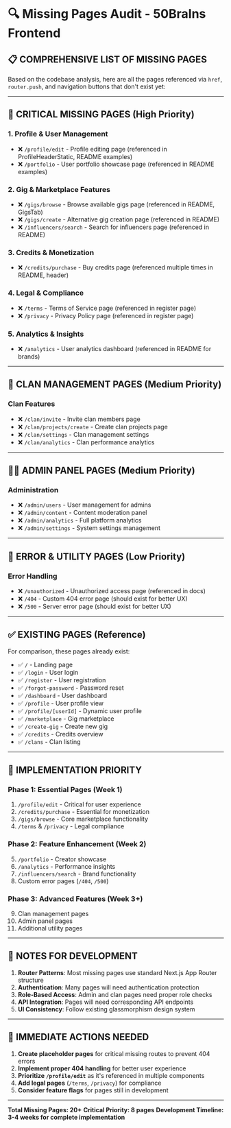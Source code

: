 # 🔍 Missing Pages Audit - 50BraIns Frontend

## 📋 **COMPREHENSIVE LIST OF MISSING PAGES**

Based on the codebase analysis, here are all the pages referenced via `href`, `router.push`, and navigation buttons that don't exist yet:

---

## 🚫 **CRITICAL MISSING PAGES (High Priority)**

### **1. Profile & User Management**
- ❌ `/profile/edit` - Profile editing page (referenced in ProfileHeaderStatic, README examples)
- ❌ `/portfolio` - User portfolio showcase page (referenced in README examples)

### **2. Gig & Marketplace Features**  
- ❌ `/gigs/browse` - Browse available gigs page (referenced in README, GigsTab)
- ❌ `/gigs/create` - Alternative gig creation page (referenced in README)
- ❌ `/influencers/search` - Search for influencers page (referenced in README)

### **3. Credits & Monetization**
- ❌ `/credits/purchase` - Buy credits page (referenced multiple times in README, header)

### **4. Legal & Compliance**
- ❌ `/terms` - Terms of Service page (referenced in register page)
- ❌ `/privacy` - Privacy Policy page (referenced in register page)

### **5. Analytics & Insights**
- ❌ `/analytics` - User analytics dashboard (referenced in README for brands)

---

## 🏢 **CLAN MANAGEMENT PAGES (Medium Priority)**

### **Clan Features**
- ❌ `/clan/invite` - Invite clan members page
- ❌ `/clan/projects/create` - Create clan projects page  
- ❌ `/clan/settings` - Clan management settings
- ❌ `/clan/analytics` - Clan performance analytics

---

## 👨‍💼 **ADMIN PANEL PAGES (Medium Priority)**

### **Administration**
- ❌ `/admin/users` - User management for admins
- ❌ `/admin/content` - Content moderation panel
- ❌ `/admin/analytics` - Full platform analytics
- ❌ `/admin/settings` - System settings management

---

## 🎯 **ERROR & UTILITY PAGES (Low Priority)**

### **Error Handling**
- ❌ `/unauthorized` - Unauthorized access page (referenced in docs)
- ❌ `/404` - Custom 404 error page (should exist for better UX)
- ❌ `/500` - Server error page (should exist for better UX)

---

## ✅ **EXISTING PAGES (Reference)**

For comparison, these pages already exist:
- ✅ `/` - Landing page
- ✅ `/login` - User login
- ✅ `/register` - User registration  
- ✅ `/forgot-password` - Password reset
- ✅ `/dashboard` - User dashboard
- ✅ `/profile` - User profile view
- ✅ `/profile/[userId]` - Dynamic user profile
- ✅ `/marketplace` - Gig marketplace
- ✅ `/create-gig` - Create new gig
- ✅ `/credits` - Credits overview
- ✅ `/clans` - Clan listing

---

## 🚀 **IMPLEMENTATION PRIORITY**

### **Phase 1: Essential Pages (Week 1)**
1. `/profile/edit` - Critical for user experience
2. `/credits/purchase` - Essential for monetization  
3. `/gigs/browse` - Core marketplace functionality
4. `/terms` & `/privacy` - Legal compliance

### **Phase 2: Feature Enhancement (Week 2)**
5. `/portfolio` - Creator showcase
6. `/analytics` - Performance insights
7. `/influencers/search` - Brand functionality
8. Custom error pages (`/404`, `/500`)

### **Phase 3: Advanced Features (Week 3+)**
9. Clan management pages
10. Admin panel pages
11. Additional utility pages

---

## 📝 **NOTES FOR DEVELOPMENT**

1. **Router Patterns**: Most missing pages use standard Next.js App Router structure
2. **Authentication**: Many pages will need authentication protection
3. **Role-Based Access**: Admin and clan pages need proper role checks
4. **API Integration**: Pages will need corresponding API endpoints
5. **UI Consistency**: Follow existing glassmorphism design system

---

## 🔧 **IMMEDIATE ACTIONS NEEDED**

1. **Create placeholder pages** for critical missing routes to prevent 404 errors
2. **Implement proper 404 handling** for better user experience  
3. **Prioritize `/profile/edit`** as it's referenced in multiple components
4. **Add legal pages** (`/terms`, `/privacy`) for compliance
5. **Consider feature flags** for pages still in development

---

**Total Missing Pages: 20+**
**Critical Priority: 8 pages**
**Development Timeline: 3-4 weeks for complete implementation**

